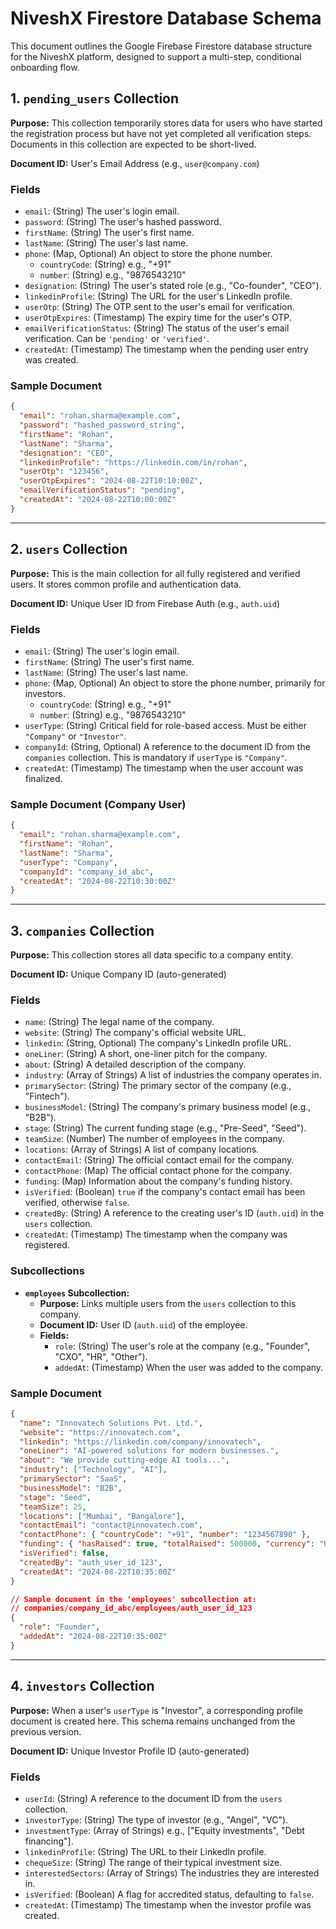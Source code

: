 # NiveshX Firestore Database Schema

This document outlines the Google Firebase Firestore database structure for the NiveshX platform, designed to support a multi-step, conditional onboarding flow.

## 1. `pending_users` Collection

**Purpose:** This collection temporarily stores data for users who have started the registration process but have not yet completed all verification steps. Documents in this collection are expected to be short-lived.

**Document ID:** User's Email Address (e.g., `user@company.com`)

### Fields
-   `email`: (String) The user's login email.
-   `password`: (String) The user's hashed password.
-   `firstName`: (String) The user's first name.
-   `lastName`: (String) The user's last name.
-   `phone`: (Map, Optional) An object to store the phone number.
    -   `countryCode`: (String) e.g., "+91"
    -   `number`: (String) e.g., "9876543210"
-   `designation`: (String) The user's stated role (e.g., "Co-founder", "CEO").
-   `linkedinProfile`: (String) The URL for the user's LinkedIn profile.
-   `userOtp`: (String) The OTP sent to the user's email for verification.
-   `userOtpExpires`: (Timestamp) The expiry time for the user's OTP.
-   `emailVerificationStatus`: (String) The status of the user's email verification. Can be `'pending'` or `'verified'`.
-   `createdAt`: (Timestamp) The timestamp when the pending user entry was created.

### Sample Document
```json
{
  "email": "rohan.sharma@example.com",
  "password": "hashed_password_string",
  "firstName": "Rohan",
  "lastName": "Sharma",
  "designation": "CEO",
  "linkedinProfile": "https://linkedin.com/in/rohan",
  "userOtp": "123456",
  "userOtpExpires": "2024-08-22T10:10:00Z",
  "emailVerificationStatus": "pending",
  "createdAt": "2024-08-22T10:00:00Z"
}
```

---

## 2. `users` Collection

**Purpose:** This is the main collection for all fully registered and verified users. It stores common profile and authentication data.

**Document ID:** Unique User ID from Firebase Auth (e.g., `auth.uid`)

### Fields
-   `email`: (String) The user's login email.
-   `firstName`: (String) The user's first name.
-   `lastName`: (String) The user's last name.
-   `phone`: (Map, Optional) An object to store the phone number, primarily for investors.
    -   `countryCode`: (String) e.g., "+91"
    -   `number`: (String) e.g., "9876543210"
-   `userType`: (String) Critical field for role-based access. Must be either `"Company"` or `"Investor"`.
-   `companyId`: (String, Optional) A reference to the document ID from the `companies` collection. This is mandatory if `userType` is `"Company"`.
-   `createdAt`: (Timestamp) The timestamp when the user account was finalized.

### Sample Document (Company User)
```json
{
  "email": "rohan.sharma@example.com",
  "firstName": "Rohan",
  "lastName": "Sharma",
  "userType": "Company",
  "companyId": "company_id_abc",
  "createdAt": "2024-08-22T10:30:00Z"
}
```

---

## 3. `companies` Collection

**Purpose:** This collection stores all data specific to a company entity.

**Document ID:** Unique Company ID (auto-generated)

### Fields
-   `name`: (String) The legal name of the company.
-   `website`: (String) The company's official website URL.
-   `linkedin`: (String, Optional) The company's LinkedIn profile URL.
-   `oneLiner`: (String) A short, one-liner pitch for the company.
-   `about`: (String) A detailed description of the company.
-   `industry`: (Array of Strings) A list of industries the company operates in.
-   `primarySector`: (String) The primary sector of the company (e.g., "Fintech").
-   `businessModel`: (String) The company's primary business model (e.g., "B2B").
-   `stage`: (String) The current funding stage (e.g., "Pre-Seed", "Seed").
-   `teamSize`: (Number) The number of employees in the company.
-   `locations`: (Array of Strings) A list of company locations.
-   `contactEmail`: (String) The official contact email for the company.
-   `contactPhone`: (Map) The official contact phone for the company.
-   `funding`: (Map) Information about the company's funding history.
-   `isVerified`: (Boolean) `true` if the company's contact email has been verified, otherwise `false`.
-   `createdBy`: (String) A reference to the creating user's ID (`auth.uid`) in the `users` collection.
-   `createdAt`: (Timestamp) The timestamp when the company was registered.

### Subcollections
-   **`employees` Subcollection:**
    -   **Purpose:** Links multiple users from the `users` collection to this company.
    -   **Document ID:** User ID (`auth.uid`) of the employee.
    -   **Fields:**
        -   `role`: (String) The user's role at the company (e.g., "Founder", "CXO", "HR", "Other").
        -   `addedAt`: (Timestamp) When the user was added to the company.

### Sample Document
```json
{
  "name": "Innovatech Solutions Pvt. Ltd.",
  "website": "https://innovatech.com",
  "linkedin": "https://linkedin.com/company/innovatech",
  "oneLiner": "AI-powered solutions for modern businesses.",
  "about": "We provide cutting-edge AI tools...",
  "industry": ["Technology", "AI"],
  "primarySector": "SaaS",
  "businessModel": "B2B",
  "stage": "Seed",
  "teamSize": 25,
  "locations": ["Mumbai", "Bangalore"],
  "contactEmail": "contact@innovatech.com",
  "contactPhone": { "countryCode": "+91", "number": "1234567890" },
  "funding": { "hasRaised": true, "totalRaised": 500000, "currency": "USD" },
  "isVerified": false,
  "createdBy": "auth_user_id_123",
  "createdAt": "2024-08-22T10:35:00Z"
}

// Sample document in the 'employees' subcollection at:
// companies/company_id_abc/employees/auth_user_id_123
{
  "role": "Founder",
  "addedAt": "2024-08-22T10:35:00Z"
}
```

---

## 4. `investors` Collection

**Purpose:** When a user's `userType` is "Investor", a corresponding profile document is created here. This schema remains unchanged from the previous version.

**Document ID:** Unique Investor Profile ID (auto-generated)

### Fields
-   `userId`: (String) A reference to the document ID from the `users` collection.
-   `investorType`: (String) The type of investor (e.g., "Angel", "VC").
-   `investmentType`: (Array of Strings) e.g., ["Equity investments", "Debt financing"].
-   `linkedinProfile`: (String) The URL to their LinkedIn profile.
-   `chequeSize`: (String) The range of their typical investment size.
-   `interestedSectors`: (Array of Strings) The industries they are interested in.
-   `isVerified`: (Boolean) A flag for accredited status, defaulting to `false`.
-   `createdAt`: (Timestamp) The timestamp when the investor profile was created.
